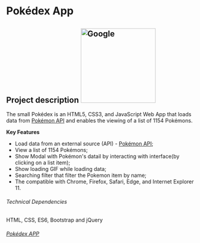 # Pokédex App

## Project description <img alt="Google" src="https://www.pngmart.com/files/11/Pokemon-Bulbasaur-PNG-Pic.png" width="200">

The small Pokédex is an HTML5, CSS3, and JavaScript Web App that loads data from [Pokémon API](https://pokeapi.co/) and enables the viewing of a list of 1154 Pokémons.

**Key Features**

- Load data from an external source (API) - [Pokémon API](https://pokeapi.co/);
- View a list of 1154 Pokémons;
- Show Modal with Pokémon's datail by interacting with interface(by clicking on a list item);
- Show loading GIF while loading data;
- Searching filter that filter the Pokemon item by name;
- The compatible with Chrome, Firefox, Safari, Edge, and Internet Explorer 11.

###### Technical Dependencies

HTML, CSS, ES6, Bootstrap and jQuery

###### [Pokédex APP](https://afonsord.github.io/JS-Pokedex/)
